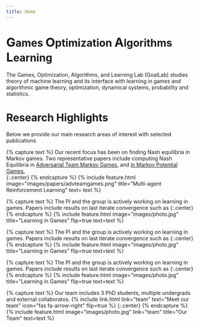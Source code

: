 ```yaml
---
title: Home
---
```


<h1> <span STYLE="font-size:25.0pt">G</span>ames <span STYLE="font-size:25.0pt">O</span>ptimization <span STYLE="font-size:25.0pt">A</span>lgorithms <span STYLE="font-size:25.0pt">L</span>earning </h1>

The Games, Optimization, Algorithms, and Learning Lab (GoalLab) studies theory of machine learning  and its interface with learning in games and algorithmic game theory, optimization, dynamical systems, probability and statistics.

# Research Highlights
Below we provide our main research areas of interest with selected publications

{% capture text %}
Our recent focus has been on finding Nash equilibria in Markov games. Two representative papers include computing Nash Equilibria in [Adversarial Team Markov Games.](https://arxiv.org/abs/2208.02204) and [in Markov Potential Games.](https://arxiv.org/abs/2106.01969) <br/>
{:.center}
{% endcapture %}
{%
  include feature.html
  image="images/papers/advteamgames.png"
  title="Multi-agent Reinforcement Learning"
  text= text
%}

{% capture text %}
The PI and the group is actively working on learning in games. Papers include results on last iterate convergence such as 
{:.center}
{% endcapture %}
{%
  include feature.html
  image="images/photo.jpg"
  title="Learning in Games"
  flip=true
  text=text
%}

{% capture text %}
The PI and the group is actively working on learning in games. Papers include results on last iterate convergence such as 
{:.center}
{% endcapture %}
{%
  include feature.html
  image="images/photo.jpg"
  title="Learning in Games"
  flip=true
  text=text
%}

{% capture text %}
The PI and the group is actively working on learning in games. Papers include results on last iterate convergence such as 
{:.center}
{% endcapture %}
{%
  include feature.html
  image="images/photo.jpg"
  title="Learning in Games"
  flip=true
  text=text
%}

{% capture text %}
Our team includes 3 PhD students, multiple undergrads and external collaboratos.
{%
  include link.html
  link="team"
  text="Meet our team"
  icon="fas fa-arrow-right"
  flip=true
%}
{:.center}
{% endcapture %}
{%
  include feature.html
  image="images/photo.jpg"
  link="team"
  title="Our Team"
  text=text
%}
